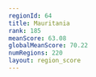 ```yaml
---
regionId: 64
title: Mauritania
rank: 185
meanScore: 63.08
globalMeanScore: 70.22
numRegions: 220
layout: region_score
---
```


